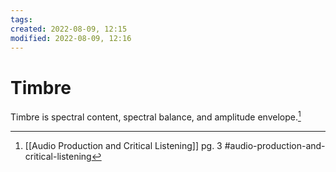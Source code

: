 ```yaml
---
tags: 
created: 2022-08-09, 12:15
modified: 2022-08-09, 12:16
---
```


# Timbre
Timbre is spectral content, spectral balance, and amplitude envelope.[^1]

[^1]: [[Audio Production and Critical Listening]] pg. 3 #audio-production-and-critical-listening 